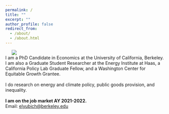 ```yaml
---
permalink: /
title: ""
excerpt: ""
author_profile: false
redirect_from: 
  - /about/
  - /about.html
---
```


<div class="flex">
<img class="photo" src="{{site.url}}/images/bio-photo.jpeg" /> 
<div class="text">
I am a PhD Candidate in Economics at the University of California, Berkeley. I am also a Graduate Student Researcher at the Energy Institute at Haas, a California Policy Lab Graduate Fellow, and a Washington Center for Equitable Growth Grantee. 
<br/>
<br/>
I do research on energy and climate policy, public goods provision, and inequality.
<br/>
<br/>
<b>I am on the job market AY 2021-2022.</b>
<br/>
Email: <a href="mailto:elyubich@berkeley.edu">elyubich@berkeley.edu</a>
</div>
</div>
<style>
  .photo {
    display: block;
    max-width: 45%;
    margin: 0 20px;
  }

  .flex {
    display: flex;
    max-width: 900px;
    margin: auto;
    align-items: center;
  }

  @media (max-width: 600px){
    .flex {
      flex-direction: column;
    }
    .photo {
    max-width: 100%;
    margin-bottom: 20px;
    }

  }
  </style>